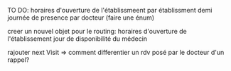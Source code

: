 TO DO:
horaires d'ouverture de l'établissmeent par établissment
demi journée de presence par docteur (faire une énum)

creer un nouvel objet pour le routing:
horaires d'ouverture de l'établissement
jour de disponibilité du médecin

rajouter next Visit => comment differentier un rdv posé par le docteur d'un rappel?